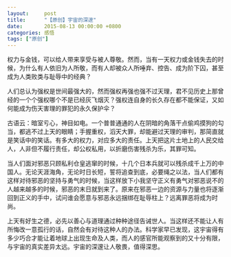 ```yaml
---
layout:     post
title:      "【原创】宇宙的深邃"
date:       2015-08-13 00:00:00 +0800
categories: 感悟
tags: ["原创"]
---
```

   权力与金钱，可以给人带来享受与被人尊敬。然而，当有一天权力或金钱失去的时候，为什么有人依旧为人所敬，而有人却被众人所唾弃、控告、成为阶下囚，甚至成为人类败类与耻辱中的经典？

   人们总认为强权是世间最强大的，然而强权再强也强不过天理，君不见历史上那曾经的一个个强权哪个不是已经灰飞烟灭？强权连自身的长久存在都不能保证，又如何能成为伤天害理的罪犯的永久保护伞？

   古语云：暗室亏心，神目如电。一个普普通通的人在阴暗的角落干点偷鸡摸狗的勾当，都逃不过上天的眼睛；手握重权，滔天大罪，却能避过天理的审判，那简直就是笑话中的笑话。有多大的权力，对应多大的责任。上天把这片土地上的人民交给人，人非但不履行责任，却公权私用，以折磨伤害残杀为乐，其罪可知。

   当人们面对邪恶只顾私利仓皇逃窜的时候，十几个日本兵就可以残杀成千上万的中国人。无论天涯海角，无论时日长短，誓将追查到底，必要绳之以法，当人们都有这样对待邪恶的坚持与勇气的时候，当这样放下小我坚守正义有勇气对邪恶说不的人越来越多的时候，邪恶的末日就到来了。原来在邪恶一边的资源与力量也将逐渐回到正义的手中，试问谁会愿意与邪恶永远捆绑在耻辱柱上？远离罪恶将成为时尚。

   上天有好生之德，必先以善心与道理通过种种途径告诫世人。当这样还不能让人有所悔改一意孤行的话，自然会有对待这种人的办法。科学家早已发现，这宇宙得有多少巧合才能让着地球上出现生命及人类，而人的感官所能观察到的又十分有限，与宇宙的真实差异太远。宇宙的深邃让人敬畏，值得深思。
